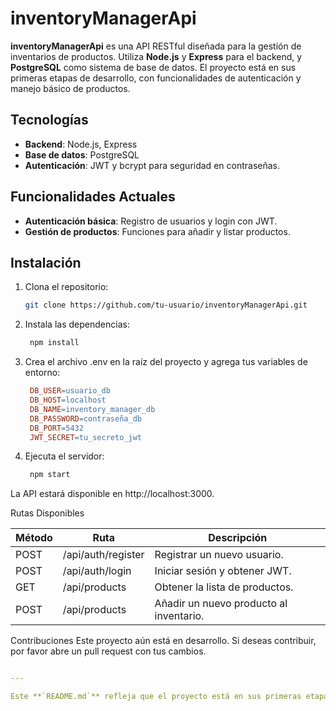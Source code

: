 # inventoryManagerApi

**inventoryManagerApi** es una API RESTful diseñada para la gestión de inventarios de productos. Utiliza **Node.js** y **Express** para el backend, y **PostgreSQL** como sistema de base de datos. El proyecto está en sus primeras etapas de desarrollo, con funcionalidades de autenticación y manejo básico de productos.

## Tecnologías

- **Backend**: Node.js, Express
- **Base de datos**: PostgreSQL
- **Autenticación**: JWT y bcrypt para seguridad en contraseñas.

## Funcionalidades Actuales

- **Autenticación básica**: Registro de usuarios y login con JWT.
- **Gestión de productos**: Funciones para añadir y listar productos.

## Instalación

1. Clona el repositorio:
   ```bash
   git clone https://github.com/tu-usuario/inventoryManagerApi.git

2. Instala las dependencias:
   ```bash
    npm install

4. Crea el archivo .env en la raíz del proyecto y agrega tus variables de entorno:
   ```makefile
    DB_USER=usuario_db
    DB_HOST=localhost
    DB_NAME=inventory_manager_db
    DB_PASSWORD=contraseña_db
    DB_PORT=5432
    JWT_SECRET=tu_secreto_jwt

5. Ejecuta el servidor:
   ```bash
    npm start
   
La API estará disponible en http://localhost:3000.

Rutas Disponibles

|    Método   |     Ruta    | Descripción |
|-------------|-------------|-------------|
| POST | /api/auth/register  | Registrar un nuevo usuario.  |
| POST  | /api/auth/login  | Iniciar sesión y obtener JWT.  |
| GET  | /api/products  | Obtener la lista de productos.  |
| POST  | /api/products  | Añadir un nuevo producto al inventario.  |

Contribuciones
Este proyecto aún está en desarrollo. Si deseas contribuir, por favor abre un pull request con tus cambios.

```yaml

---

Este **`README.md`** refleja que el proyecto está en sus primeras etapas, destacando las tecnologías utilizadas y las funcionalidades básicas que ya están implementadas. Además, deja claro que está en constante desarrollo y que se aceptan contribuciones.
